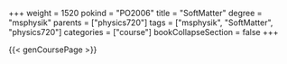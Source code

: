 +++
weight = 1520
pokind = "PO2006"
title = "SoftMatter"
degree = "msphysik"
parents = ["physics720"]
tags = ["msphysik", "SoftMatter", "physics720"]
categories = ["course"]
bookCollapseSection = false
+++

{{< genCoursePage >}}
